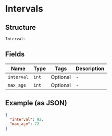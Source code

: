 
# Intervals

## Structure

`Intervals`

## Fields

| Name | Type | Tags | Description |
|  --- | --- | --- | --- |
| `interval` | `int` | Optional | - |
| `max_age` | `int` | Optional | - |

## Example (as JSON)

```json
{
  "interval": 92,
  "max_age": 72
}
```

